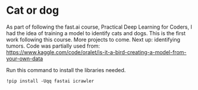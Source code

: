 # Cat or dog
As part of following the fast.ai course, Practical Deep Learning for Coders, I had the idea of training a model to identify cats and dogs. This is the first work following this course. More projects to come. Next up: identifying tumors.
Code was partially used from:
https://www.kaggle.com/code/oralet/is-it-a-bird-creating-a-model-from-your-own-data

Run this command to install the libraries needed.

```
!pip install -Uqq fastai icrawler
```